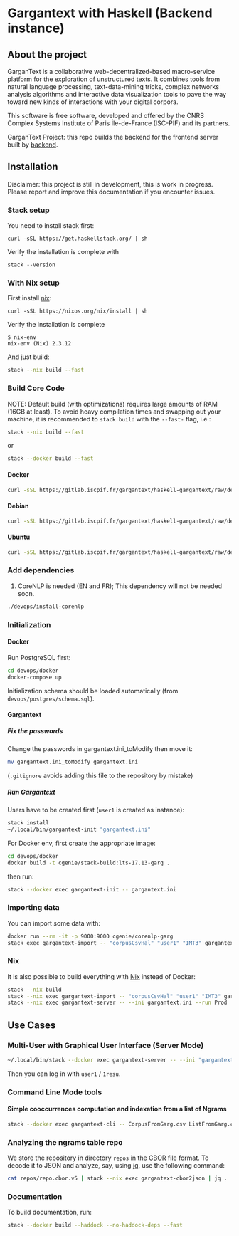 # Gargantext with Haskell (Backend instance)

## About the project

GarganText is a collaborative web-decentralized-based macro-service
platform for the exploration of unstructured texts. It combines tools
from natural language processing, text-data-mining tricks, complex
networks analysis algorithms and interactive data visualization tools to
pave the way toward new kinds of interactions with your digital corpora.

This software is free software, developed and offered by the CNRS
Complex Systems Institute of Paris Île-de-France (ISC-PIF) and its
partners.

GarganText Project: this repo builds the
backend for the frontend server built by
[backend](https://gitlab.iscpif.fr/gargantext/haskell-gargantext).


## Installation

Disclaimer: this project is still in development, this is work in
progress. Please report and improve this documentation if you encounter issues.

### Stack setup

You need to install stack first:

```shell
curl -sSL https://get.haskellstack.org/ | sh
```

Verify the installation is complete with
```shell
stack --version
```

### With Nix setup

First install [nix](https://nixos.org/guides/install-nix.html): 

```shell
curl -sSL https://nixos.org/nix/install | sh
```

Verify the installation is complete
```shell
$ nix-env
nix-env (Nix) 2.3.12
```
And just build:
``` sh
stack --nix build --fast
```

### Build Core Code

NOTE: Default build (with optimizations) requires large amounts of RAM
(16GB at least). To avoid heavy compilation times and swapping out your
machine, it is recommended to `stack build` with the `--fast-` flag,
i.e.:

``` sh
stack --nix build --fast
```
or

``` sh
stack --docker build --fast
```

#### Docker

``` sh
curl -sSL https://gitlab.iscpif.fr/gargantext/haskell-gargantext/raw/dev/devops/docker/docker-install | sh
```

#### Debian

``` sh
curl -sSL https://gitlab.iscpif.fr/gargantext/haskell-gargantext/raw/dev/devops/debian/install | sh
```

#### Ubuntu

``` sh
curl -sSL https://gitlab.iscpif.fr/gargantext/haskell-gargantext/raw/dev/devops/ubuntu/install | sh
```

### Add dependencies

1. CoreNLP is needed (EN and FR); This dependency will not be needed soon.

``` sh
./devops/install-corenlp
```


### Initialization

#### Docker

Run PostgreSQL first:

``` sh
cd devops/docker
docker-compose up
```

Initialization schema should be loaded automatically (from `devops/postgres/schema.sql`).

#### Gargantext

##### Fix the passwords

Change the passwords in gargantext.ini_toModify then move it:

``` sh
mv gargantext.ini_toModify gargantext.ini
```
(`.gitignore` avoids adding this file to the repository by mistake)


##### Run Gargantext

Users have to be created first (`user1` is created as instance):

``` sh
stack install
~/.local/bin/gargantext-init "gargantext.ini"
```

For Docker env, first create the appropriate image:

``` sh
cd devops/docker
docker build -t cgenie/stack-build:lts-17.13-garg .
```

then run:

``` sh
stack --docker exec gargantext-init -- gargantext.ini
```

### Importing data

You can import some data with:
``` sh
docker run --rm -it -p 9000:9000 cgenie/corenlp-garg
stack exec gargantext-import -- "corpusCsvHal" "user1" "IMT3" gargantext.ini 10000 ./1000.csv
```

### Nix

It is also possible to build everything with [Nix](https://nixos.org/) instead of Docker:
``` sh
stack --nix build
stack --nix exec gargantext-import -- "corpusCsvHal" "user1" "IMT3" gargantext.ini 10000 ./1000.csv
stack --nix exec gargantext-server -- --ini gargantext.ini --run Prod
```

## Use Cases

### Multi-User with Graphical User Interface (Server Mode)

``` sh
~/.local/bin/stack --docker exec gargantext-server -- --ini "gargantext.ini" --run Prod
```

Then you can log in with `user1` / `1resu`.


### Command Line Mode tools

#### Simple cooccurrences computation and indexation from a list of Ngrams

``` sh
stack --docker exec gargantext-cli -- CorpusFromGarg.csv ListFromGarg.csv Ouput.json
```

### Analyzing the ngrams table repo

We store the repository in directory `repos` in the [CBOR](https://cbor.io/)
file format. To decode it to JSON and analyze, say, using
[jq](https://shapeshed.com/jq-json/), use the following command:

``` sh
cat repos/repo.cbor.v5 | stack --nix exec gargantext-cbor2json | jq .
```
### Documentation

To build documentation, run:

```sh
stack --docker build --haddock --no-haddock-deps --fast
```

